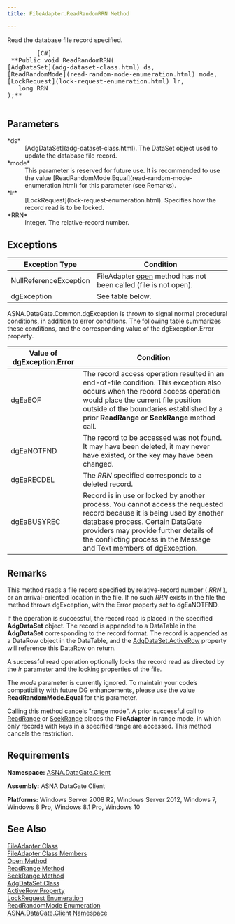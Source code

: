 ```yaml
---
title: FileAdapter.ReadRandomRRN Method

---
```


Read the database file record specified.
<pre>        <span class="lang">[C#]</span>
 **Public void ReadRandomRRN(
[AdgDataSet](adg-dataset-class.html) ds,
[ReadRandomMode](read-random-mode-enumeration.html) mode,
[LockRequest](lock-request-enumeration.html) lr,
   long RRN
);** 
      </pre>

## Parameters

<dl>
        <dt>
 *ds* 
        </dt>
        <dd>[AdgDataSet](adg-dataset-class.html). The DataSet object used 
						to update the database file record. </dd>
        <dt>
 *mode* 
        </dt>
        <dd>This parameter is reserved for future use.  It is recommended to use the 
								value [ReadRandomMode.Equal](read-random-mode-enumeration.html) for 
								this parameter (see Remarks). </dd>
        <dt>
 *lr* 
        </dt>
        <dd>[LockRequest](lock-request-enumeration.html). Specifies how the 
										record read is to be locked. </dd>
        <dt>
 *RRN*  
											</dt>
        <dd>Integer. The relative-record number.
											</dd>
</dl>

## Exceptions



| Exception Type | Condition |
| ---- | ---- |
| NullReferenceException | FileAdapter [open](file-adapter-class-open-method.html) method has not been called (file is not open). |
| dgException | See table below. |



ASNA.DataGate.Common.dgException is thrown to signal normal procedural conditions, in addition to error conditions. The following table summarizes these conditions, and the corresponding value of the <span>dgException.Error</span> property.
<br />



| Value of dgException.Error | Condition |
| ---- | ---- |
| dgEaEOF | The record access operation resulted in an end-of-file condition. This exception also occurs when the record access operation would place the current file position outside of the boundaries established by a prior **ReadRange** or **SeekRange** method call. |
| dgEaNOTFND | The record to be accessed was not found. It may have been deleted, it may never have existed, or the key may have been changed. |
| dgEaRECDEL | The *RRN* specified corresponds to a deleted record. |
| dgEaBUSYREC | Record is in use or locked by another process. You cannot access the requested record because it is being used by another database process. Certain DataGate providers may provide further details of the conflicting process in the Message and Text members of dgException. |



## Remarks

This method reads a file record specified by relative-record number ( *RRN* ), or an arrival-oriented location in the file. If no such *RRN* exists in the file the method throws dgException, with the Error property set to dgEaNOTFND.

If the operation is successful, the record read is placed in the specified **AdgDataSet** object. The record is appended to a DataTable in the **AdgDataSet** corresponding to the record format. The record is appended as a DataRow object in the DataTable, and the [AdgDataSet.ActiveRow](adg-dataset-class-active-row-property.html) property will reference this DataRow on return. 

A successful read operation optionally locks the record read as directed by the *lr* parameter and the locking properties of the file.

The *mode* parameter is currently ignored. To maintain your code’s compatibility with future DG enhancements, please use the value **ReadRandomMode.Equal** for this parameter.

Calling this method cancels "range mode". A prior successful call to [ReadRange](file-adapter-class-read-range-method.html) or [SeekRange](file-adapter-class-seek-range-method.html) places the **FileAdapter** in range mode, in which only records with keys in a specified range are accessed. This method cancels the restriction.
## Requirements

**Namespace:** [ASNA.DataGate.Client](datagate-client-namespace.html) 

**Assembly:** ASNA DataGate Client

**Platforms:** Windows Server 2008 R2, Windows Server 2012, Windows 7, Windows 8 Pro, Windows 8.1 Pro, Windows 10
## See Also


[FileAdapter Class](file-adapter-class.html)
      <br />
[FileAdapter Class Members](file-adapter-members.html)
      <br />
[Open Method](file-adapter-class-open-method.html)
      <br />
[ReadRange Method](file-adapter-class-read-range-method.html)
      <br />
[SeekRange Method](file-adapter-class-seek-range-method.html)
      <br />
[AdgDataSet Class](adg-dataset-class.html)
      <br />
[ActiveRow Property](adg-dataset-class-active-row-property.html)
      <br />
[LockRequest Enumeration](lock-request-enumeration.html)
      <br />
[ReadRandomMode Enumeration](read-random-mode-enumeration.html)
      <br />
[ASNA.DataGate.Client Namespace](datagate-client-namespace.html)
      <br />

